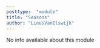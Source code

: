 ```yaml
---
posttype:  "module"  
title: "Seasons"
author: "LinusVanElswijk"
---
```

No info available about this module
